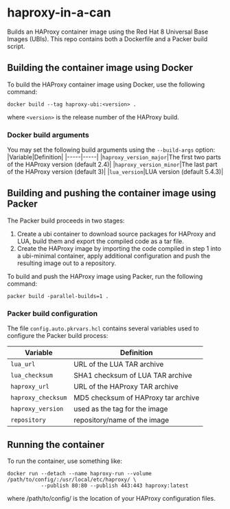 # haproxy-in-a-can

Builds an HAProxy container image using the Red Hat 8 Universal Base Images (UBIs). This repo contains both a Dockerfile
and a Packer build script.

## Building the container image using Docker
To build the HAProxy container image using Docker, use the following command:
```
docker build --tag haproxy-ubi:<version> .
```
where `<version>` is the release number of the HAProxy build.

### Docker build arguments
You may set the following build arguments using the `--build-args` option:
|Variable|Definition|
|-----|-----|
|`haproxy_version_major`|The first two parts of the HAProxy version (default 2.4)|
|`haproxy_version_minor`|The last part of the HAProxy version (default 3)|
|`lua_version`|LUA version (default 5.4.3)|

## Building and pushing the container image using Packer
The Packer build proceeds in two stages:
1. Create a ubi container to download source packages for HAProxy and LUA, build them and
export the compiled code as a tar file.
2. Create the HAProxy image by importing the code compiled in step 1 into a ubi-minimal
container, apply additional configuration and push the resulting image out to a repository.

To build and push the HAProxy image using Packer, run the following command:
```
packer build -parallel-builds=1 .
```
### Packer build configuration
The file `config.auto.pkrvars.hcl` contains several variables used to configure the Packer build
process:

|Variable|Definition|
|-----|-----|
|`lua_url`|URL of the LUA TAR archive|
|`lua_checksum`|SHA1 checksum of LUA TAR archive|
|`haproxy_url`|URL of the HAProxy TAR archive|
|`haproxy_checksum`|MD5 checksum of HAProxy tar archive|
|`haproxy_version`|used as the tag for the image|
|`repository`|repository/name of the image|

## Running the container
To run the container, use something like:
```
docker run --detach --name haproxy-run --volume /path/to/config/:/usr/local/etc/haproxy/ \
           --publish 80:80 --publish 443:443 haproxy:latest
```
where /path/to/config/ is the location of your HAProxy configuration files.